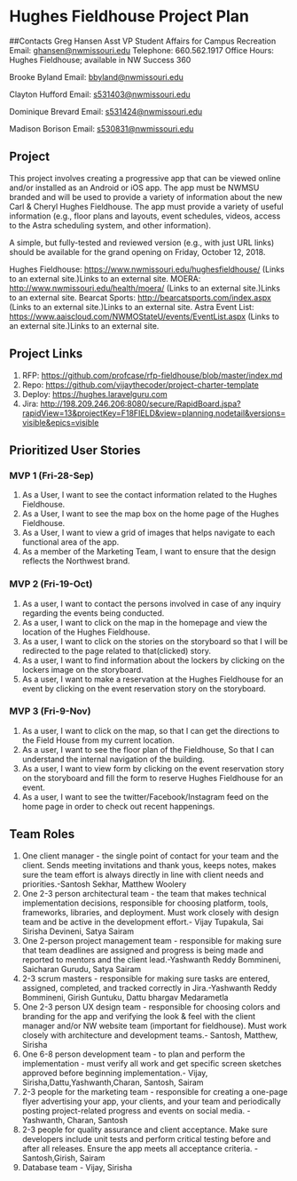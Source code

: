 # Hughes Fieldhouse Project Plan

##Contacts
Greg Hansen
Asst VP Student Affairs for Campus Recreation 
Email:  ghansen@nwmissouri.edu 
Telephone: 660.562.1917
Office Hours:  Hughes Fieldhouse; available in NW Success 360

Brooke Byland
Email: bbyland@nwmissouri.edu

Clayton Hufford
Email: s531403@nwmissouri.edu

Dominique Brevard
Email: s531424@nwmissouri.edu

Madison Borison
Email: s530831@nwmissouri.edu 

## Project
This project involves creating a progressive app that can be viewed online and/or installed as an Android or iOS app. The app must be NWMSU branded and will be used to provide a variety of information about the new Carl & Cheryl Hughes Fieldhouse. The app must provide a variety of useful information (e.g., floor plans and layouts, event schedules, videos, access to the Astra scheduling system, and other information).

A simple, but fully-tested and reviewed version (e.g., with just URL links) should be available for the grand opening on Friday, October 12, 2018. 

Hughes Fieldhouse: https://www.nwmissouri.edu/hughesfieldhouse/ (Links to an external site.)Links to an external site.
MOERA: http://www.nwmissouri.edu/health/moera/ (Links to an external site.)Links to an external site.
Bearcat Sports: http://bearcatsports.com/index.aspx (Links to an external site.)Links to an external site.
Astra Event List: https://www.aaiscloud.com/NWMOStateU/events/EventList.aspx (Links to an external site.)Links to an external site.

## Project Links
1. RFP: <https://github.com/profcase/rfp-fieldhouse/blob/master/index.md>
2. Repo: <https://github.com/vijaythecoder/project-charter-template> 
3. Deploy: <https://hughes.laravelguru.com>
4. Jira: <http://198.209.246.206:8080/secure/RapidBoard.jspa?rapidView=13&projectKey=F18FIELD&view=planning.nodetail&versions=visible&epics=visible>

## Prioritized User Stories

### MVP 1 (Fri-28-Sep)

1. As a User, I want to see the contact information related to the Hughes Fieldhouse. 
2. As a User, I want to see the map box on the home page of the Hughes Fieldhouse.
3. As a User, I want to view a grid of images that helps navigate to each functional area of the app.
4. As a member of the Marketing Team, I want to ensure that the design reflects the Northwest brand.

### MVP 2 (Fri-19-Oct)

1. As a user, I want to contact the persons involved in case of any inquiry regarding the events being conducted.
2. As a user, I want to click on the map in the homepage and view the location of the Hughes Fieldhouse.
3. As a user, I want to click on the stories on the storyboard so that I will be redirected to the page related to that(clicked) story. 
4. As a user, I want to find information about the lockers by clicking on the lockers image on the storyboard.
5. As a user, I want to make a reservation at the Hughes Fieldhouse for an event by clicking on the event reservation story on the storyboard.

### MVP 3 (Fri-9-Nov)

1. As a user, I want to click on the map, so that I can get the directions to the Field House from my current location.
2. As a user, I want to see the floor plan of the Fieldhouse, So that I can understand the internal navigation of the building. 
3. As a user, I want to view form by clicking on the event reservation story on the storyboard and fill the form to reserve Hughes Fieldhouse for an event.
4. As a user, I want to see the twitter/Facebook/Instagram feed on the home page in order to check out recent happenings.

## Team Roles

1. One client manager - the single point of contact for your team and the client. Sends meeting invitations and thank yous, keeps notes, makes sure the team effort is always directly in line with client needs and priorities.-Santosh Sekhar, Matthew Woolery 
2. One 2-3 person architectural team - the team that makes technical implementation decisions, responsible for choosing platform, tools, frameworks, libraries, and deployment. Must work closely with design team and be active in the development effort.- Vijay Tupakula, Sai Sirisha Devineni, Satya Sairam
3. One 2-person project management team - responsible for making sure that team deadlines are assigned and progress is being made and reported to mentors and the client lead.-Yashwanth Reddy Bommineni, Saicharan Gurudu, Satya Sairam
4. 2-3 scrum masters - responsible for making sure tasks are entered, assigned, completed, and tracked correctly in Jira.-Yashwanth Reddy Bommineni, Girish Guntuku, Dattu bhargav Medarametla
5. One 2-3 person UX design team - responsible for choosing colors and branding for the app and verifying the look & feel with the client manager and/or NW website team (important for fieldhouse). Must work closely with architecture and development teams.- Santosh, Matthew, Sirisha
6. One 6-8 person development team - to plan and perform the implementation - must verify all work  and get specific screen sketches approved before beginning implementation.- Vijay, Sirisha,Dattu,Yashwanth,Charan, Santosh, Sairam
7. 2-3 people for the marketing team - responsible for creating a one-page flyer advertising your app, your clients, and your team and periodically posting project-related progress and events on social media. -Yashwanth, Charan, Santosh
8. 2-3 people for quality assurance and client acceptance. Make sure developers include unit tests and perform critical testing before and after all releases. Ensure the app meets all acceptance criteria. -Santosh,Girish, Sairam
9. Database team - Vijay, Sirisha
 




